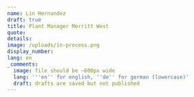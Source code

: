 ```yaml
---
name: Lin Hernandez
draft: true
title: Plant Manager Merritt West
quote:
details:
image: /uploads/in-process.png
display_number:
lang: en
_comments:
  image: file should be ~600px wide
  lang: '''en'' for english, ''de'' for german (lowercase)'
  draft: drafts are saved but not published
---
```



